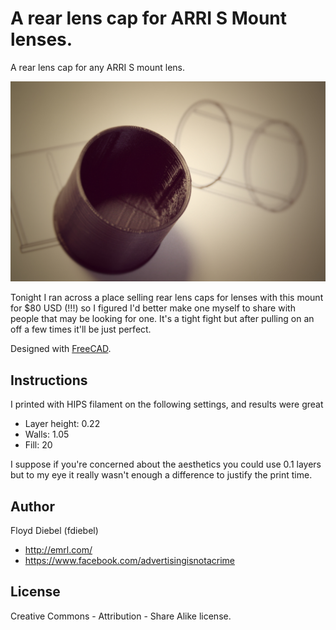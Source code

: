 A rear lens cap for ARRI S Mount lenses.
=============

A rear lens cap for any ARRI S mount lens.

![Image](https://github.com/fdiebel/arri-s-lens-cap/blob/master/img/02.jpg)

Tonight I ran across a place selling rear lens caps for lenses with this mount for $80 USD (!!!) so I figured I'd better make one myself to share with people that may be looking for one. It's a tight fight but after pulling on an off a few times it'll be just perfect.

Designed with [FreeCAD](http://www.freecadweb.org/).

Instructions
--------
I printed with HIPS filament on the following settings, and results were great

* Layer height: 0.22
* Walls: 1.05
* Fill: 20

I suppose if you're concerned about the aesthetics you could use 0.1 layers but to my eye it really wasn't enough a difference to justify the print time.

Author
--------
Floyd Diebel (fdiebel)
* <http://emrl.com/>
* <https://www.facebook.com/advertisingisnotacrime> 

License
--------
Creative Commons - Attribution - Share Alike license.  
